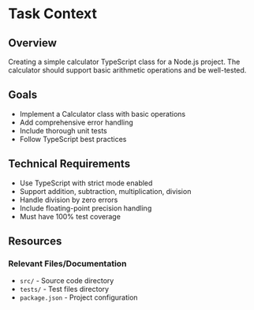 # Task Context

## Overview

Creating a simple calculator TypeScript class for a Node.js project. The calculator should support basic arithmetic operations and be well-tested.

## Goals

- Implement a Calculator class with basic operations
- Add comprehensive error handling
- Include thorough unit tests
- Follow TypeScript best practices

## Technical Requirements

- Use TypeScript with strict mode enabled
- Support addition, subtraction, multiplication, division
- Handle division by zero errors
- Include floating-point precision handling
- Must have 100% test coverage

## Resources

### Relevant Files/Documentation

- `src/` - Source code directory
- `tests/` - Test files directory
- `package.json` - Project configuration